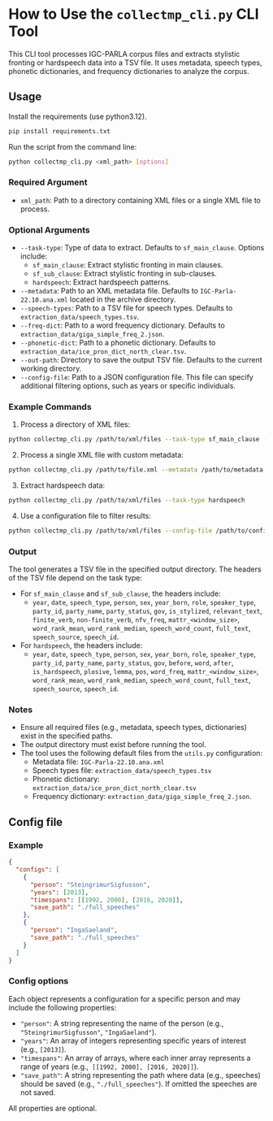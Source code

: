 # How to Use the `collectmp_cli.py` CLI Tool
This CLI tool processes IGC-PARLA corpus files and extracts stylistic fronting or hardspeech data into a TSV file. It uses metadata, speech types, phonetic dictionaries, and frequency dictionaries to analyze the corpus.

## Usage
Install the requirements (use python3.12). 
```bash
pip install requirements.txt
```

Run the script from the command line:

```bash
python collectmp_cli.py <xml_path> [options]
```

### Required Argument
- `xml_path`: Path to a directory containing XML files or a single XML file to process.

### Optional Arguments
- `--task-type`: Type of data to extract. Defaults to `sf_main_clause`. Options include:
	- `sf_main_clause`: Extract stylistic fronting in main clauses.
	- `sf_sub_clause`: Extract stylistic fronting in sub-clauses.
	- `hardspeech`: Extract hardspeech patterns.
- `--metadata`: Path to an XML metadata file. Defaults to `IGC-Parla-22.10.ana.xml` located in the archive directory.
- `--speech-types`: Path to a TSV file for speech types. Defaults to `extraction_data/speech_types.tsv`.
- `--freq-dict`: Path to a word frequency dictionary. Defaults to `extraction_data/giga_simple_freq_2.json`.
- `--phonetic-dict`: Path to a phonetic dictionary. Defaults to `extraction_data/ice_pron_dict_north_clear.tsv`.
- `--out-path`: Directory to save the output TSV file. Defaults to the current working directory.
- `--config-file`: Path to a JSON configuration file. This file can specify additional filtering options, such as years or specific individuals.

### Example Commands

1. Process a directory of XML files:
```bash
python collectmp_cli.py /path/to/xml/files --task-type sf_main_clause --out-path /path/to/output
```
2. Process a single XML file with custom metadata:
```bash
python collectmp_cli.py /path/to/file.xml --metadata /path/to/metadata.xml --out-path /path/to/output
```
3. Extract hardspeech data:
```bash
python collectmp_cli.py /path/to/xml/files --task-type hardspeech
```
4. Use a configuration file to filter results:
```bash
python collectmp_cli.py /path/to/xml/files --config-file /path/to/config.json --out-path /path/to/output
```

### Output
The tool generates a TSV file in the specified output directory. The headers of the TSV file depend on the task type:

- For `sf_main_clause` and `sf_sub_clause`, the headers include:
	- `year`, `date`, `speech_type`, `person`, `sex`, `year_born`, `role`, `speaker_type`, `party_id`, `party_name`, `party_status`, `gov`, `is_stylized`, `relevant_text`, `finite_verb`, `non-finite_verb`, `nfv_freq`, `mattr_<window_size>`, `word_rank_mean`, `word_rank_median`, `speech_word_count`, `full_text`, `speech_source`, `speech_id`.
- For `hardspeech`, the headers include:
	- `year`, `date`, `speech_type`, `person`, `sex`, `year_born`, `role`, `speaker_type`, `party_id`, `party_name`, `party_status`, `gov`, `before`, `word`, `after`, `is_hardspeech`, `plosive`, `lemma`, `pos`, `word_freq`, `mattr_<window_size>`, `word_rank_mean`, `word_rank_median`, `speech_word_count`, `full_text`, `speech_source`, `speech_id`.

### Notes
- Ensure all required files (e.g., metadata, speech types, dictionaries) exist in the specified paths.
- The output directory must exist before running the tool.
- The tool uses the following default files from the `utils.py` configuration:
	- Metadata file: `IGC-Parla-22.10.ana.xml`
	- Speech types file: `extraction_data/speech_types.tsv`
	- Phonetic dictionary: `extraction_data/ice_pron_dict_north_clear.tsv`
	- Frequency dictionary: `extraction_data/giga_simple_freq_2.json`.
 
## Config file

### Example

```json
{
  "configs": [
    {
      "person": "SteingrimurSigfusson",
      "years": [2013],
      "timespans": [[1992, 2000], [2016, 2020]],
      "save_path": "./full_speeches"
    },
    {
      "person": "IngaSaeland",
      "save_path": "./full_speeches" 
    }
  ]
}
```

### Config options

Each object represents a configuration for a specific person and may include the following properties:
- `"person"`: A string representing the name of the person (e.g., `"SteingrimurSigfusson"`, `"IngaSaeland"`).
- `"years"`: An array of integers representing specific years of interest (e.g., `[2013]`).
- `"timespans"`: An array of arrays, where each inner array represents a range of years (e.g.,` [[1992, 2000], [2016, 2020]]`).
- `"save_path"`: A string representing the path where data (e.g., speeches) should be saved (e.g., `"./full_speeches"`). If omitted the speeches are not saved.

All properties are optional.